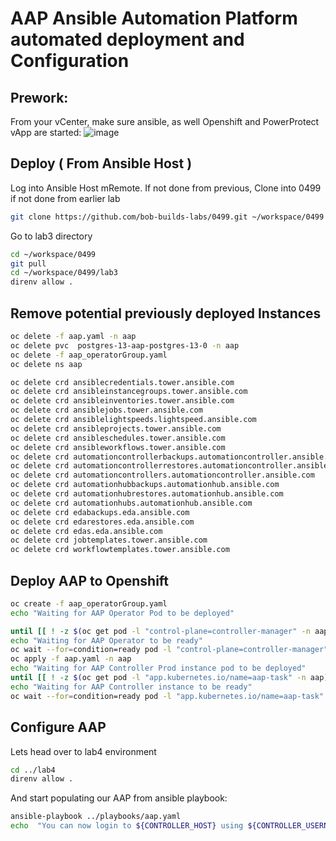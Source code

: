 # AAP Ansible Automation Platform automated deployment and Configuration



## Prework: 

From your vCenter, make sure ansible, as well Openshift and PowerProtect vApp are started:
![image](https://github.com/user-attachments/assets/355f1d9f-3b8b-44a4-abf6-51a239bfbd4c)



## Deploy ( From Ansible Host )
Log into Ansible Host mRemote. If not done from previous,
Clone into 0499 if not done from earlier lab
```bash
git clone https://github.com/bob-builds-labs/0499.git ~/workspace/0499
```

Go to lab3 directory

```bash
cd ~/workspace/0499
git pull
cd ~/workspace/0499/lab3
direnv allow .
```

## Remove potential previously deployed Instances

```bash
oc delete -f aap.yaml -n aap
oc delete pvc  postgres-13-aap-postgres-13-0 -n aap
oc delete -f aap_operatorGroup.yaml
oc delete ns aap

oc delete crd ansiblecredentials.tower.ansible.com
oc delete crd ansibleinstancegroups.tower.ansible.com
oc delete crd ansibleinventories.tower.ansible.com
oc delete crd ansiblejobs.tower.ansible.com
oc delete crd ansiblelightspeeds.lightspeed.ansible.com
oc delete crd ansibleprojects.tower.ansible.com
oc delete crd ansibleschedules.tower.ansible.com
oc delete crd ansibleworkflows.tower.ansible.com
oc delete crd automationcontrollerbackups.automationcontroller.ansible.com
oc delete crd automationcontrollerrestores.automationcontroller.ansible.com
oc delete crd automationcontrollers.automationcontroller.ansible.com
oc delete crd automationhubbackups.automationhub.ansible.com
oc delete crd automationhubrestores.automationhub.ansible.com
oc delete crd automationhubs.automationhub.ansible.com
oc delete crd edabackups.eda.ansible.com
oc delete crd edarestores.eda.ansible.com
oc delete crd edas.eda.ansible.com 
oc delete crd jobtemplates.tower.ansible.com
oc delete crd workflowtemplates.tower.ansible.com 
```

## Deploy AAP to Openshift

```bash
oc create -f aap_operatorGroup.yaml
echo "Waiting for AAP Operator Pod to be deployed"

until [[ ! -z $(oc get pod -l "control-plane=controller-manager" -n aap) ]]; do echo "Sleeping 5 seconds";sleep 5; done
echo "Waiting for AAP Operator to be ready"
oc wait --for=condition=ready pod -l "control-plane=controller-manager" -n aap --timeout 600s
oc apply -f aap.yaml -n aap
echo "Waiting for AAP Controller Prod instance pod to be deployed"
until [[ ! -z $(oc get pod -l "app.kubernetes.io/name=aap-task" -n aap) ]]; do echo "Sleeping 5 seconds";sleep 5; done
echo "Waiting for AAP Controller instance to be ready"
oc wait --for=condition=ready pod -l "app.kubernetes.io/name=aap-task" -n aap --timeout 600s
```

## Configure AAP

Lets head over to lab4 environment

```bash
cd ../lab4
direnv allow .
```

And start populating our AAP from ansible playbook:  

```bash
ansible-playbook ../playbooks/aap.yaml 
echo  "You can now login to ${CONTROLLER_HOST} using ${CONTROLLER_USERNAME} with password ${CONTROLLER_PASSWORD}"
```
